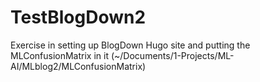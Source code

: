 # TestBlogDown2
Exercise in setting up BlogDown Hugo site and putting the MLConfusionMatrix in it (~/Documents/1-Projects/ML-AI/MLblog2/MLConfusionMatrix) 
